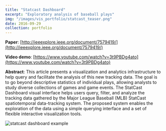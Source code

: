 ```yaml
---
title: "Statcast Dashboard"
excerpt: "Exploratory analysis of baseball plays"
img: "/images/vis_portfolio/statcast_teaser.png"
date: 2016-09-29
collection: portfolio
---
```



**Paper**: [http://ieeexplore.ieee.org/document/7579419/](http://ieeexplore.ieee.org/document/7579419/)

**Video demo**: [https://www.youtube.com/watch?v=3t9PBDg4ato](https://www.youtube.com/watch?v=3t9PBDg4ato)

**Abstract**: This article presents a visualization and analytics infrastructure to help query and facilitate the analysis of this new tracking data. The goal is to go beyond descriptive statistics of individual plays, allowing analysts to study diverse collections of games and game events. The StatCast Dashboard visual interface helps users query, filter, and analyze the tracking data gathered by the Major League Baseball (MLB) StatCast spatiotemporal data-tracking system. The proposed system enables the exploration of the data using a simple querying interface and a set of flexible interactive visualization tools.


![statcast dashboard example]({{site.url}}/images/vis_portfolio/statcast.png)
